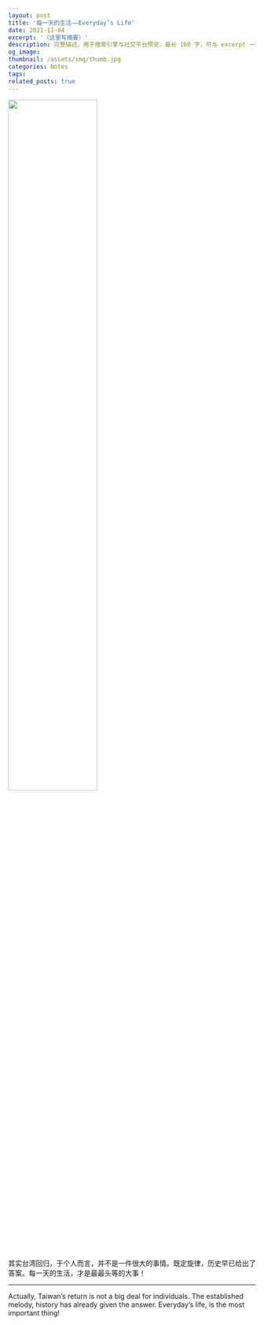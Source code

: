 ```yaml
---
layout: post
title: '每一天的生活——Everyday’s Life'
date: 2021-11-04
excerpt: '（这里写摘要）'
description: 完整描述，用于搜索引擎与社交平台预览，最长 160 字，可与 excerpt 一致
og_image: 
thumbnail: /assets/img/thumb.jpg
categories: Notes
tags: 
related_posts: true
---
```


<img src="{{ '/assets/img/blog/xxxxxxxx' | relative_url }}" style="width:60%;">

其实台湾回归，于个人而言，并不是一件很大的事情。既定旋律，历史早已给出了答案。每一天的生活，才是最最头等的大事！

---

Actually, Taiwan’s return is not a big deal for individuals. The established melody, history has already given the answer. Everyday’s life, is the most important thing!